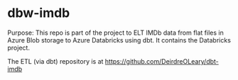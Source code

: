 # dbw-imdb

Purpose: This repo is part of the project to ELT IMDb data from flat files in Azure Blob storage to Azure Databricks using dbt. It contains the Databricks project.

The ETL (via dbt) repository is at https://github.com/DeirdreOLeary/dbt-imdb
